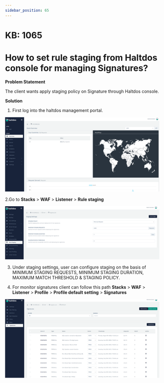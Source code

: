 ```yaml
---
sidebar_position: 65
---
```


# KB: 1065

# How to set rule staging from Haltdos console for managing Signatures?

**Problem Statement**

The client wants apply staging policy on Signature through Haltdos console.

**Solution**

1. First log into the haltdos management portal.

![kb-1065](/img/waf/tutorials/proflogin.png)

2.Go to **Stacks** > **WAF** > **Listener** > **Rule staging**

![kb-1065](/img/waf/tutorials/last.png)


3. Under staging settings, user can configure staging on the basis of MINIMUM STAGING REQUESTS, MINIMUM STAGING DURATION, MAXIMUM MATCH THRESHOLD & STAGING POLICY.

4. For monitor signatures client can follow this path **Stacks** > **WAF** > **Listener** > **Profile** > **Profile default setting** > **Signatures**

![kb-1065](/img/waf/tutorials/last2.png)
